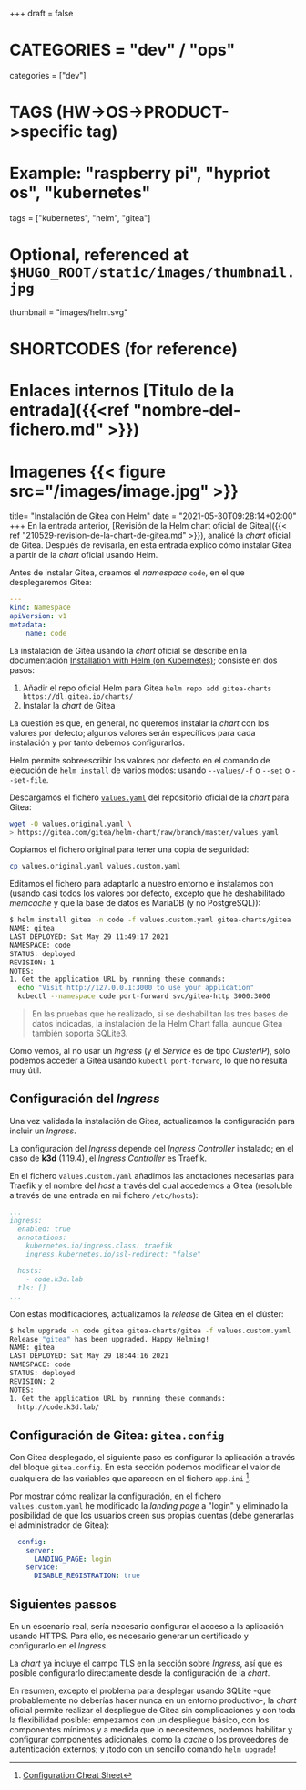 +++
draft = false

# CATEGORIES = "dev" / "ops"
categories = ["dev"]
# TAGS (HW->OS->PRODUCT->specific tag)
# Example: "raspberry pi", "hypriot os", "kubernetes"

tags = ["kubernetes", "helm", "gitea"]

# Optional, referenced at `$HUGO_ROOT/static/images/thumbnail.jpg`
thumbnail = "images/helm.svg"

# SHORTCODES (for reference)

# Enlaces internos [Titulo de la entrada]({{<ref "nombre-del-fichero.md" >}})

# Imagenes {{< figure src="/images/image.jpg" >}}


title=  "Instalación de Gitea con Helm"
date = "2021-05-30T09:28:14+02:00"
+++
En la entrada anterior, [Revisión de la Helm chart oficial de Gitea]({{< ref "210529-revision-de-la-chart-de-gitea.md" >}}), analicé la *chart* oficial de Gitea. Después de revisarla, en esta entrada explico cómo instalar Gitea a partir de la *chart* oficial usando Helm.
<!--more-->

Antes de instalar Gitea, creamos el *namespace* `code`, en el que desplegaremos Gitea:

```yaml
---
kind: Namespace
apiVersion: v1
metadata:
    name: code
```

La instalación de Gitea usando la *chart* oficial se describe en la documentación [Installation with Helm (on Kubernetes)](https://docs.gitea.io/en-us/install-on-kubernetes/); consiste en dos pasos:

1. Añadir el repo oficial Helm para Gitea `helm repo add gitea-charts https://dl.gitea.io/charts/`
1. Instalar la *chart* de Gitea

La cuestión es que, en general, no queremos instalar la *chart* con los valores por defecto; algunos valores serán específicos para cada instalación y por tanto debemos configurarlos.

Helm permite sobreescribir los valores por defecto en el comando de ejecución de `helm install` de varios modos: usando `--values/-f` o `--set` o `--set-file`.

Descargamos el fichero [`values.yaml`](https://gitea.com/gitea/helm-chart/raw/branch/master/values.yaml) del repositorio oficial de la *chart* para Gitea:

```bash
wget -O values.original.yaml \
> https://gitea.com/gitea/helm-chart/raw/branch/master/values.yaml
```

Copiamos el fichero original para tener una copia de seguridad:

```bash
cp values.original.yaml values.custom.yaml
```

Editamos el fichero para adaptarlo a nuestro entorno e instalamos con (usando casi todos los valores por defecto, excepto que he deshabilitado *memcache* y que la base de datos es MariaDB (y no PostgreSQL)):

```bash
$ helm install gitea -n code -f values.custom.yaml gitea-charts/gitea
NAME: gitea
LAST DEPLOYED: Sat May 29 11:49:17 2021
NAMESPACE: code
STATUS: deployed
REVISION: 1
NOTES:
1. Get the application URL by running these commands:
  echo "Visit http://127.0.0.1:3000 to use your application"
  kubectl --namespace code port-forward svc/gitea-http 3000:3000
```

> En las pruebas que he realizado, si se deshabilitan las tres bases de datos indicadas, la instalación de la Helm Chart falla, aunque Gitea también soporta SQLite3.

Como vemos, al no usar un *Ingress* (y el *Service* es de tipo *ClusterIP*), sólo podemos acceder a Gitea usando `kubectl port-forward`, lo que no resulta muy útil.

## Configuración del *Ingress*

Una vez validada la instalación de Gitea, actualizamos la configuración para incluir un *Ingress*.

La configuración del *Ingress* depende del *Ingress Controller* instalado; en el caso de **k3d** (1.19.4), el *Ingress Controller* es Traefik.

En el fichero `values.custom.yaml` añadimos las anotaciones necesarias para Traefik y el nombre del *host* a través del cual accedemos a Gitea (resoluble a través de una entrada en mi fichero `/etc/hosts`):

```yaml hl_lines="5 6 9"
...
ingress:
  enabled: true
  annotations:
    kubernetes.io/ingress.class: traefik
    ingress.kubernetes.io/ssl-redirect: "false"

  hosts:
    - code.k3d.lab
  tls: []
...
```

Con estas modificaciones, actualizamos la *release* de Gitea en el clúster:

```bash
$ helm upgrade -n code gitea gitea-charts/gitea -f values.custom.yaml
Release "gitea" has been upgraded. Happy Helming!
NAME: gitea
LAST DEPLOYED: Sat May 29 18:44:16 2021
NAMESPACE: code
STATUS: deployed
REVISION: 2
NOTES:
1. Get the application URL by running these commands:
  http://code.k3d.lab/
```

## Configuración de Gitea: `gitea.config`

Con Gitea desplegado, el siguiente paso es configurar la aplicación a través del bloque `gitea.config`. En esta sección podemos modificar el valor de cualquiera de las variables que aparecen en el fichero `app.ini` [^cheat_sheet].

Por mostrar cómo realizar la configuración, en el fichero `values.custom.yaml` he modificado la *landing page* a "login" y eliminado la posibilidad de que los usuarios creen sus propias cuentas (debe generarlas el administrador de Gitea):

```yaml
  config: 
    server:
      LANDING_PAGE: login
    service:
      DISABLE_REGISTRATION: true
```

## Siguientes passos

En un escenario real, sería necesario configurar el acceso a la aplicación usando HTTPS. Para ello, es necesario generar un certificado y configurarlo en el *Ingress*.

La *chart* ya incluye el campo TLS en la sección sobre *Ingress*, así que es posible configurarlo directamente desde la configuración de la *chart*.

En resumen, excepto el problema para desplegar usando SQLite -que probablemente no deberías hacer nunca en un entorno productivo-, la *chart* oficial permite realizar el despliegue de Gitea sin complicaciones y con toda la flexibilidad posible: empezamos con un despliegue básico, con los componentes mínimos y a medida que lo necesitemos, podemos habilitar y configurar componentes adicionales, como la *cache* o los proveedores de autenticación externos; y ¡todo con un sencillo comando `helm upgrade`!

[^cheat_sheet]: [Configuration Cheat Sheet](https://docs.gitea.io/en-us/config-cheat-sheet/)
